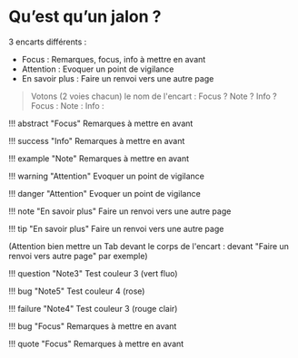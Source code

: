 # Qu’est qu’un jalon ?

3 encarts différents :

 - Focus : Remarques, focus, info à mettre en avant 
 - Attention : Evoquer un point de vigilance 
 - En savoir plus : Faire un renvoi vers une autre page

> Votons (2 voies chacun) le nom de l'encart :  Focus ? Note ? Info ?
>  Focus : 
>  Note :
>  Info :

!!! abstract "Focus" 
	Remarques à mettre en avant 
	
!!! success "Info" 
	Remarques à mettre en avant 

!!! example "Note" 
	Remarques à mettre en avant

!!! warning "Attention" 
	Evoquer un point de vigilance

!!! danger "Attention"
	Evoquer un point de vigilance

!!! note "En savoir plus"
	Faire un renvoi vers une autre page

!!! tip "En savoir plus"
	Faire un renvoi vers une autre page

(Attention bien mettre un Tab devant le corps de l'encart : devant "Faire un renvoi vers autre page" par exemple)
	
!!! question "Note3"
	Test couleur 3 (vert fluo)
	 
!!! bug "Note5"
	Test couleur 4 (rose)
	
!!! failure "Note4"
	Test couleur 3 (rouge clair)

!!! bug "Focus" 
	Remarques à mettre en avant
	
!!! quote "Focus" 
	Remarques à mettre en avant






<!--stackedit_data:
eyJoaXN0b3J5IjpbNjg4NzUwOTM4LC0yMTEwODg5NCw2NTE3OT
U1MCw4ODQxMjI1NDksMTA1NDQ3Mjg2MCwtNzQ0MTA1Nzg4LDM3
Mzk5MjIzOCwtMTIwMDQwOTExMiwtMTQzODQ3NjUzOSwxOTQ3Mj
I5MzEzLC02Mzg5ODgxMzUsLTMyMzkxOTgzMSwyMDMwMTc2NTY5
XX0=
-->